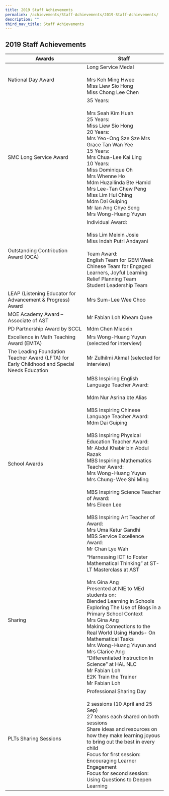 ```yaml
---
title: 2019 Staff Achievements
permalink: /achievements/Staff-Achievements/2019-Staff-Achievements/
description: ""
third_nav_title: Staff Achievements
---
```

## 2019 Staff Achievements

 | Awards                                                                                      | Staff                                                                                                                                                                                                                                                                                                                                                                                                                                                                                                                                     |
|---------------------------------------------------------------------------------------------|-------------------------------------------------------------------------------------------------------------------------------------------------------------------------------------------------------------------------------------------------------------------------------------------------------------------------------------------------------------------------------------------------------------------------------------------------------------------------------------------------------------------------------------------|
| National Day Award                                                                          | Long Service Medal <br><br>Mrs Koh Ming Hwee<br>Miss Liew Sio Hong<br>Miss Chong Lee Chen                                                                                                                                                                                                                                                                                                                                                                                                                                                 |
| SMC Long Service Award                                                                      | 35 Years:<br><br>Mrs Seah Kim Huah<br>25 Years:<br>Miss Liew Sio Hong<br>20 Years:<br>Mrs Yeo-Ong Sze Sze Mrs Grace Tan Wan Yee<br>15 Years:<br>Mrs Chua-Lee Kai Ling<br>10 Years:<br>Miss Dominique Oh<br>Mrs Whenne Ho<br>Mdm Huzailinda Bte Hamid<br>Mrs Lee-Tan Chew Peng<br>Miss Lim Hui Ching<br>Mdm Dai Guiping<br>Mr Ian Ang Chye Seng<br>Mrs Wong-Huang Yuyun                                                                                                                                                                    |
| Outstanding Contribution Award (OCA)                                                        | Individual Award:<br><br>Miss Lim Meixin Josie<br>Miss Indah Putri Andayani<br> <br>Team Award:<br>English Team for GEM Week<br>Chinese Team for Engaged Learners, Joyful Learning Relief Planning Team<br>Student Leadership Team                                                                                                                                                                                                                                                                                                        |
| LEAP (Listening Educator for Advancement & Progress) Award                                  | Mrs Sum-Lee Wee Choo                                                                                                                                                                                                                                                                                                                                                                                                                                                                                                                      |
| MOE Academy Award – Associate of AST                                                        | Mr Fabian Loh Kheam Quee                                                                                                                                                                                                                                                                                                                                                                                                                                                                                                                  |
| PD Partnership Award by SCCL                                                                | Mdm Chen Miaoxin                                                                                                                                                                                                                                                                                                                                                                                                                                                                                                                          |
| Excellence in Math Teaching Award (EMTA)                                                    | Mrs Wong-Huang Yuyun (selected for interview)                                                                                                                                                                                                                                                                                                                                                                                                                                                                                             |
| The Leading Foundation Teacher Award (LFTA) for Early Childhood and Special Needs Education | Mr Zulhilmi Akmal (selected for interview)                                                                                                                                                                                                                                                                                                                                                                                                                                                                                                |
| School Awards                                                                               | MBS Inspiring English Language Teacher Award:<br><br>Mdm Nur Asrina bte Alias<br> <br>MBS Inspiring Chinese Language Teacher Award:<br>Mdm Dai Guiping<br> <br>MBS Inspiring Physical Education Teacher Award:<br>Mr Abdul Khabir bin Abdul Razak<br>MBS Inspiring Mathematics Teacher Award:<br>Mrs Wong-Huang Yuyun<br>Mrs Chung-Wee Shi Ming<br> <br>MBS Inspiring Science Teacher of Award:<br>Mrs Eileen Lee<br> <br>MBS Inspiring Art Teacher of Award:<br>Mrs Uma Ketur Gandhi<br>MBS Service Excellence Award:<br>Mr Chan Lye Wah |
| Sharing                                                                                     | “Harnessing ICT to Foster Mathematical Thinking” at ST-LT Masterclass at AST<br><br>Mrs Gina Ang<br>Presented at NIE to MEd students on:<br>Blended Learning in Schools<br>Exploring The Use of Blogs in a Primary School Context<br>Mrs Gina Ang<br>Making Connections to the Real World Using Hands- On Mathematical Tasks<br>Mrs Wong-Huang Yuyun and Mrs Clarice Ang<br>“Differentiated Instruction In Science” at HAL NLC<br>Mr Fabian Loh<br>E2K Train the Trainer<br>Mr Fabian Loh                                                 |
| PLTs Sharing Sessions                                                                       | Professional Sharing Day<br><br>2 sessions (10 April and 25 Sep)<br>27 teams each shared on both sessions<br>Share ideas and resources on how they make learning joyous to bring out the best in every child<br>Focus for first session: Encouraging Learner Engagement<br>Focus for second session: Using Questions to Deepen Learning                                                                                                                                                                                                   |